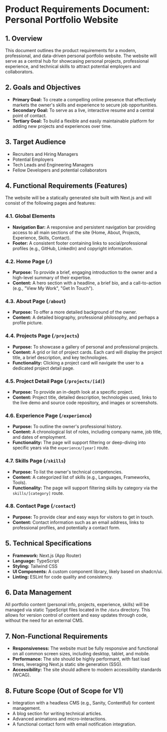 # Product Requirements Document: Personal Portfolio Website

## 1. Overview

This document outlines the product requirements for a modern, professional, and data-driven personal portfolio website. The website will serve as a central hub for showcasing personal projects, professional experience, and technical skills to attract potential employers and collaborators.

## 2. Goals and Objectives

*   **Primary Goal:** To create a compelling online presence that effectively markets the owner's skills and experience to secure job opportunities.
*   **Secondary Goal:** To serve as a live, interactive resume and a central point of contact.
*   **Tertiary Goal:** To build a flexible and easily maintainable platform for adding new projects and experiences over time.

## 3. Target Audience

*   Recruiters and Hiring Managers
*   Potential Employers
*   Tech Leads and Engineering Managers
*   Fellow Developers and potential collaborators

## 4. Functional Requirements (Features)

The website will be a statically generated site built with Next.js and will consist of the following pages and features:

### 4.1. Global Elements
*   **Navigation Bar:** A responsive and persistent navigation bar providing access to all main sections of the site (Home, About, Projects, Experience, Skills, Contact).
*   **Footer:** A consistent footer containing links to social/professional profiles (e.g., GitHub, LinkedIn) and copyright information.

### 4.2. Home Page (`/`)
*   **Purpose:** To provide a brief, engaging introduction to the owner and a high-level summary of their expertise.
*   **Content:** A hero section with a headline, a brief bio, and a call-to-action (e.g., "View My Work", "Get In Touch").

### 4.3. About Page (`/about`)
*   **Purpose:** To offer a more detailed background of the owner.
*   **Content:** A detailed biography, professional philosophy, and perhaps a profile picture.

### 4.4. Projects Page (`/projects`)
*   **Purpose:** To showcase a gallery of personal and professional projects.
*   **Content:** A grid or list of project cards. Each card will display the project title, a brief description, and key technologies.
*   **Functionality:** Clicking a project card will navigate the user to a dedicated project detail page.

### 4.5. Project Detail Page (`/projects/[id]`)
*   **Purpose:** To provide an in-depth look at a specific project.
*   **Content:** Project title, detailed description, technologies used, links to the live demo and source code repository, and images or screenshots.

### 4.6. Experience Page (`/experience`)
*   **Purpose:** To outline the owner's professional history.
*   **Content:** A chronological list of roles, including company name, job title, and dates of employment.
*   **Functionality:** The page will support filtering or deep-diving into specific years via the `experience/[year]` route.

### 4.7. Skills Page (`/skills`)
*   **Purpose:** To list the owner's technical competencies.
*   **Content:** A categorized list of skills (e.g., Languages, Frameworks, Tools).
*   **Functionality:** The page will support filtering skills by category via the `skills/[category]` route.

### 4.8. Contact Page (`/contact`)
*   **Purpose:** To provide clear and easy ways for visitors to get in touch.
*   **Content:** Contact information such as an email address, links to professional profiles, and potentially a contact form.

## 5. Technical Specifications

*   **Framework:** Next.js (App Router)
*   **Language:** TypeScript
*   **Styling:** Tailwind CSS
*   **UI Components:** A custom component library, likely based on shadcn/ui.
*   **Linting:** ESLint for code quality and consistency.

## 6. Data Management

All portfolio content (personal info, projects, experience, skills) will be managed via static TypeScript files located in the `/data` directory. This allows for version control of content and easy updates through code, without the need for an external CMS.

## 7. Non-Functional Requirements

*   **Responsiveness:** The website must be fully responsive and functional on all common screen sizes, including desktop, tablet, and mobile.
*   **Performance:** The site should be highly performant, with fast load times, leveraging Next.js static site generation (SSG).
*   **Accessibility:** The site should adhere to modern accessibility standards (WCAG).

## 8. Future Scope (Out of Scope for V1)

*   Integration with a headless CMS (e.g., Sanity, Contentful) for content management.
*   A blog section for writing technical articles.
*   Advanced animations and micro-interactions.
*   A functional contact form with email notification integration.
